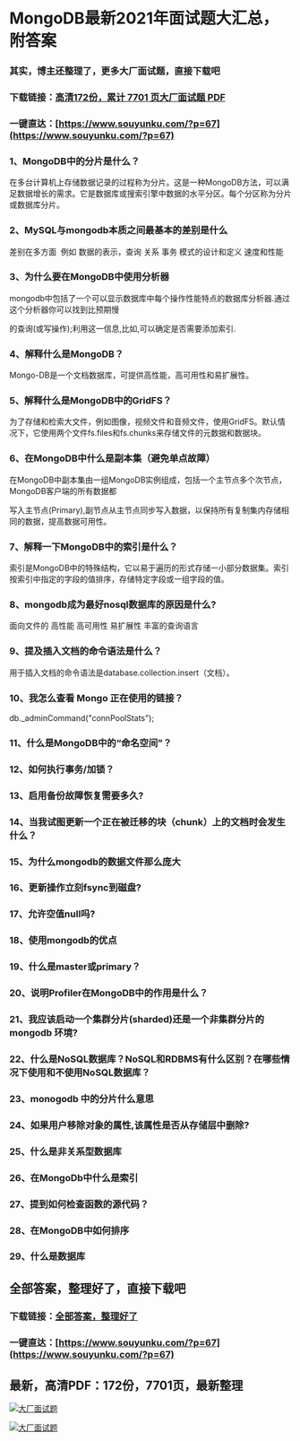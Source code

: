 # MongoDB最新2021年面试题大汇总，附答案

### 其实，博主还整理了，更多大厂面试题，直接下载吧

### 下载链接：[高清172份，累计 7701 页大厂面试题  PDF](https://www.souyunku.com/?p=67)

### 一键直达：[https://www.souyunku.com/?p=67](https://www.souyunku.com/?p=67)



### 1、MongoDB中的分片是什么？

在多台计算机上存储数据记录的过程称为分片。这是一种MongoDB方法，可以满足数据增长的需求。它是数据库或搜索引擎中数据的水平分区。每个分区称为分片或数据库分片。


### 2、MySQL与mongodb本质之间最基本的差别是什么

差别在多方面  例如 数据的表示，查询 关系 事务 模式的设计和定义 速度和性能


### 3、为什么要在MongoDB中使用分析器

mongodb中包括了一个可以显示数据库中每个操作性能特点的数据库分析器.通过这个分析器你可以找到比预期慢

的查询(或写操作);利用这一信息,比如,可以确定是否需要添加索引.


### 4、解释什么是MongoDB？

Mongo-DB是一个文档数据库，可提供高性能，高可用性和易扩展性。


### 5、解释什么是MongoDB中的GridFS？

为了存储和检索大文件，例如图像，视频文件和音频文件，使用GridFS。默认情况下，它使用两个文件fs.files和fs.chunks来存储文件的元数据和数据块。


### 6、在MongoDB中什么是副本集（避免单点故障）

在MongoDB中副本集由一组MongoDB实例组成，包括一个主节点多个次节点，MongoDB客户端的所有数据都

写入主节点(Primary),副节点从主节点同步写入数据，以保持所有复制集内存储相同的数据，提高数据可用性。


### 7、解释一下MongoDB中的索引是什么？

索引是MongoDB中的特殊结构，它以易于遍历的形式存储一小部分数据集。索引按索引中指定的字段的值排序，存储特定字段或一组字段的值。


### 8、mongodb成为最好nosql数据库的原因是什么?

面向文件的 高性能 高可用性 易扩展性 丰富的查询语言


### 9、提及插入文档的命令语法是什么？

用于插入文档的命令语法是database.collection.insert（文档）。


### 10、我怎么查看 Mongo 正在使用的链接？

db._adminCommand("connPoolStats");


### 11、什么是MongoDB中的“命名空间”？
### 12、如何执行事务/加锁？
### 13、启用备份故障恢复需要多久?
### 14、当我试图更新一个正在被迁移的块（chunk）上的文档时会发生什么？
### 15、为什么mongodb的数据文件那么庞大
### 16、更新操作立刻fsync到磁盘?
### 17、允许空值null吗?
### 18、使用mongodb的优点
### 19、什么是master或primary？
### 20、说明Profiler在MongoDB中的作用是什么？
### 21、我应该启动一个集群分片(sharded)还是一个非集群分片的 mongodb 环境?
### 22、什么是NoSQL数据库？NoSQL和RDBMS有什么区别？在哪些情况下使用和不使用NoSQL数据库？
### 23、monogodb 中的分片什么意思
### 24、如果用户移除对象的属性,该属性是否从存储层中删除?
### 25、什么是非关系型数据库
### 26、在MongoDb中什么是索引
### 27、提到如何检查函数的源代码？
### 28、在MongoDB中如何排序
### 29、什么是数据库




## 全部答案，整理好了，直接下载吧

### 下载链接：[全部答案，整理好了](https://www.souyunku.com/?p=67)

### 一键直达：[https://www.souyunku.com/?p=67](https://www.souyunku.com/?p=67)


## 最新，高清PDF：172份，7701页，最新整理

[![大厂面试题](https://www.souyunku.com/wp-content/uploads/weixin/mst.png "架构师专栏")](https://www.souyunku.com/wp-content/uploads/weixin/githup-weixin.png "架构师专栏")

[![大厂面试题](https://www.souyunku.com/wp-content/uploads/weixin/githup-weixin.png "架构师专栏")](https://www.souyunku.com/wp-content/uploads/weixin/githup-weixin.png "架构师专栏")
